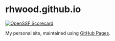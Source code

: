 rhwood.github.io
================

[![OpenSSF Scorecard](https://api.securityscorecards.dev/projects/github.com/rhwood/rhwood.github.io/badge)](https://securityscorecards.dev/viewer/?uri=github.com/rhwood/rhwood.github.io)

My personal site, maintained using [GitHub Pages](https://github.com/pages).
